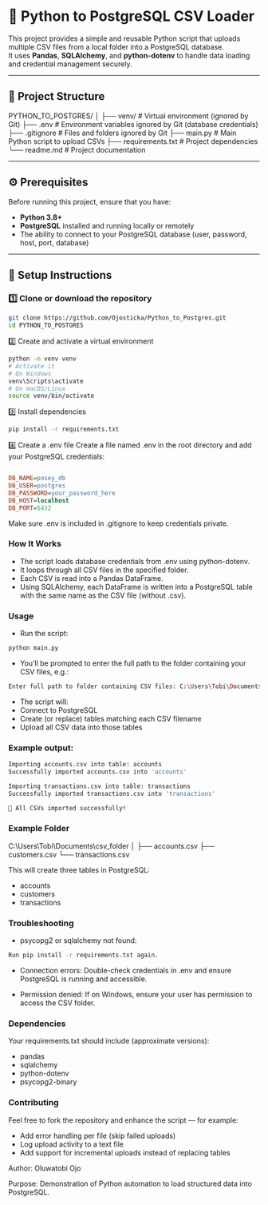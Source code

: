 # 🐘 Python to PostgreSQL CSV Loader

This project provides a simple and reusable Python script that uploads multiple CSV files from a local folder into a PostgreSQL database.  
It uses **Pandas**, **SQLAlchemy**, and **python-dotenv** to handle data loading and credential management securely.

---

## 📁 Project Structure

PYTHON_TO_POSTGRES/
│
├── venv/ # Virtual environment (ignored by Git)
├── .env # Environment variables ignored by Git (database credentials)
├── .gitignore # Files and folders ignored by Git
├── main.py # Main Python script to upload CSVs
├── requirements.txt # Project dependencies
└── readme.md # Project documentation

---

## ⚙️ Prerequisites

Before running this project, ensure that you have:

- **Python 3.8+**
- **PostgreSQL** installed and running locally or remotely
- The ability to connect to your PostgreSQL database (user, password, host, port, database)

---

## 🚀 Setup Instructions

### 1️⃣ Clone or download the repository
```bash
git clone https://github.com/Ojosticka/Python_to_Postgres.git
cd PYTHON_TO_POSTGRES
```

2️⃣ Create and activate a virtual environment
```bash
python -m venv venv
# Activate it
# On Windows
venv\Scripts\activate
# On macOS/Linux
source venv/bin/activate
```

3️⃣ Install dependencies
```bash
pip install -r requirements.txt
```

4️⃣ Create a .env file
Create a file named .env in the root directory and add your PostgreSQL credentials:

```ini

DB_NAME=posey_db
DB_USER=postgres
DB_PASSWORD=your_password_here
DB_HOST=localhost
DB_PORT=5432
```

Make sure .env is included in .gitignore to keep credentials private.

### How It Works
- The script loads database credentials from .env using python-dotenv.
- It loops through all CSV files in the specified folder.
- Each CSV is read into a Pandas DataFrame.
- Using SQLAlchemy, each DataFrame is written into a PostgreSQL table with the same name as the CSV file (without .csv).

### Usage

- Run the script:
```bash
python main.py
```

- You’ll be prompted to enter the full path to the folder containing your CSV files, e.g.:
``` bash
Enter full path to folder containing CSV files: C:\Users\Tobi\Documents\csv_folder
```
- The script will:
- Connect to PostgreSQL
- Create (or replace) tables matching each CSV filename
- Upload all CSV data into those tables

### Example output:
```bash
Importing accounts.csv into table: accounts
Successfully imported accounts.csv into 'accounts'

Importing transactions.csv into table: transactions
Successfully imported transactions.csv into 'transactions'

🎯 All CSVs imported successfully!
```

### Example Folder

C:\Users\Tobi\Documents\csv_folder
│
├── accounts.csv
├── customers.csv
└── transactions.csv

This will create three tables in PostgreSQL:

- accounts
- customers
- transactions

### Troubleshooting
- psycopg2 or sqlalchemy not found:
```bash
Run pip install -r requirements.txt again.
```
- Connection errors:
Double-check credentials in .env and ensure PostgreSQL is running and accessible.

- Permission denied:
If on Windows, ensure your user has permission to access the CSV folder.

### Dependencies

Your requirements.txt should include (approximate versions):

- pandas
- sqlalchemy
- python-dotenv
- psycopg2-binary


### Contributing

Feel free to fork the repository and enhance the script — for example:

- Add error handling per file (skip failed uploads)
- Log upload activity to a text file
- Add support for incremental uploads instead of replacing tables



Author: Oluwatobi Ojo

Purpose: Demonstration of Python automation to load structured data into PostgreSQL.
